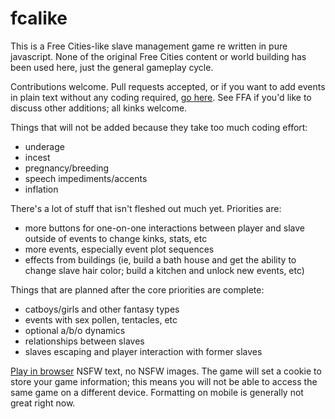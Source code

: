 # fcalike

This is a Free Cities-like slave management game re written in pure javascript.  None of the original Free Cities content or world building has been used here, just the general gameplay cycle.

Contributions welcome.  Pull requests accepted, or if you want to add events in plain text without any coding required, [go here](https://docs.google.com/spreadsheets/d/1ibrLMlGqY2rc-ExmQkWJW3Xr92k0GARphWvWWXp5cN4/edit?usp=sharing).  See FFA if you'd like to discuss other additions; all kinks welcome.

Things that will not be added because they take too much coding effort:
- underage
- incest
- pregnancy/breeding
- speech impediments/accents
- inflation

There's a lot of stuff that isn't fleshed out much yet.  Priorities are:
- more buttons for one-on-one interactions between player and slave outside of events to change kinks, stats, etc
- more events, especially event plot sequences
- effects from buildings (ie, build a bath house and get the ability to change slave hair color; build a kitchen and unlock new events, etc)

Things that are planned after the core priorities are complete:
- catboys/girls and other fantasy types
- events with sex pollen, tentacles, etc
- optional a/b/o dynamics
- relationships between slaves
- slaves escaping and player interaction with former slaves

[Play in browser](https://ffacities.neocities.org/) NSFW text, no NSFW images.  The game will set a cookie to store your game information; this means you will not be able to access the same game on a different device.  Formatting on mobile is generally not great right now.
